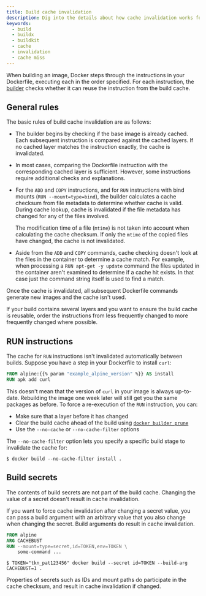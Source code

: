 ```yaml
---
title: Build cache invalidation
description: Dig into the details about how cache invalidation works for Docker's build cache
keywords:
  - build
  - buildx
  - buildkit
  - cache
  - invalidation
  - cache miss
---
```


When building an image, Docker steps through the instructions in your
Dockerfile, executing each in the order specified. For each instruction, the
[builder](/manuals/build/builders/_index.md) checks whether it can reuse the
instruction from the build cache.

## General rules

The basic rules of build cache invalidation are as follows:

- The builder begins by checking if the base image is already cached. Each
  subsequent instruction is compared against the cached layers. If no cached
  layer matches the instruction exactly, the cache is invalidated.

- In most cases, comparing the Dockerfile instruction with the corresponding
  cached layer is sufficient. However, some instructions require additional
  checks and explanations.

- For the `ADD` and `COPY` instructions, and for `RUN` instructions with bind
  mounts (`RUN --mount=type=bind`), the builder calculates a cache checksum
  from file metadata to determine whether cache is valid. During cache lookup,
  cache is invalidated if the file metadata has changed for any of the files
  involved.

  The modification time of a file (`mtime`) is not taken into account when
  calculating the cache checksum. If only the `mtime` of the copied files have
  changed, the cache is not invalidated.

- Aside from the `ADD` and `COPY` commands, cache checking doesn't look at the
  files in the container to determine a cache match. For example, when processing
  a `RUN apt-get -y update` command the files updated in the container
  aren't examined to determine if a cache hit exists. In that case just
  the command string itself is used to find a match.

Once the cache is invalidated, all subsequent Dockerfile commands generate new
images and the cache isn't used.

If your build contains several layers and you want to ensure the build cache is
reusable, order the instructions from less frequently changed to more
frequently changed where possible.

## RUN instructions

The cache for `RUN` instructions isn't invalidated automatically between builds.
Suppose you have a step in your Dockerfile to install `curl`:

```dockerfile
FROM alpine:{{% param "example_alpine_version" %}} AS install
RUN apk add curl
```

This doesn't mean that the version of `curl` in your image is always up-to-date.
Rebuilding the image one week later will still get you the same packages as before.
To force a re-execution of the `RUN` instruction, you can:

- Make sure that a layer before it has changed
- Clear the build cache ahead of the build using
  [`docker builder prune`](/reference/cli/docker/builder/prune.md)
- Use the `--no-cache` or `--no-cache-filter` options

The `--no-cache-filter` option lets you specify a specific build stage to
invalidate the cache for:

```console
$ docker build --no-cache-filter install .
```

## Build secrets

The contents of build secrets are not part of the build cache.
Changing the value of a secret doesn't result in cache invalidation.

If you want to force cache invalidation after changing a secret value,
you can pass a build argument with an arbitrary value that you also change when changing the secret.
Build arguments do result in cache invalidation.

```dockerfile
FROM alpine
ARG CACHEBUST
RUN --mount=type=secret,id=TOKEN,env=TOKEN \
    some-command ...
```

```console
$ TOKEN="tkn_pat123456" docker build --secret id=TOKEN --build-arg CACHEBUST=1 .
```

Properties of secrets such as IDs and mount paths do participate in the cache
checksum, and result in cache invalidation if changed.
